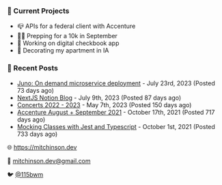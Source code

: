 ### 📌 Current Projects
- 📪 APIs for a federal client with Accenture
- 🏃🏼 Prepping for a 10k in September
- 🤑 Working on digital checkbook app
- 🏡 Decorating my apartment in IA

### 📝 Recent Posts

- [Juno: On demand microservice deployment](https://blog.mitchinson.dev/juno) - July 23rd, 2023 (Posted 73 days ago)
- [NextJS Notion Blog](https://blog.mitchinson.dev/blog-2023) - July 9th, 2023 (Posted 87 days ago)
- [Concerts 2022 - 2023](https://blog.mitchinson.dev/concerts-2023) - May 7th, 2023 (Posted 150 days ago)
- [Accenture August + September 2021](https://blog.mitchinson.dev/pillar/aug-sep-21) - October 17th, 2021 (Posted 717 days ago)
- [Mocking Classes with Jest and Typescript](https://blog.mitchinson.dev/jest-typescript-mocks) - October 1st, 2021 (Posted 733 days ago)

🌐 https://mitchinson.dev

💌 mitchinson.dev@gmail.com

🐦 [@115bwm](https://twitter.com/115bwm)